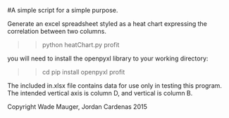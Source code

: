 #A simple script for a simple purpose.

Generate an excel spreadsheet styled as a heat chart
expressing the correlation between two columns.

>>python heatChart.py
>>profit

you will need to install the openpyxl library
to your working directory:

>>cd <working directory>
>>pip install openpyxl
>>profit

The included in.xlsx file contains data for use
only in testing this program. The intended vertical
axis is column D, and vertical is column B.

Copyright Wade Mauger, Jordan Cardenas 2015
